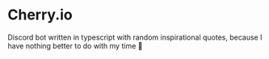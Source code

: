 # Cherry.io
Discord bot written in typescript with random inspirational quotes, because I have nothing better to do with my time 🍒
